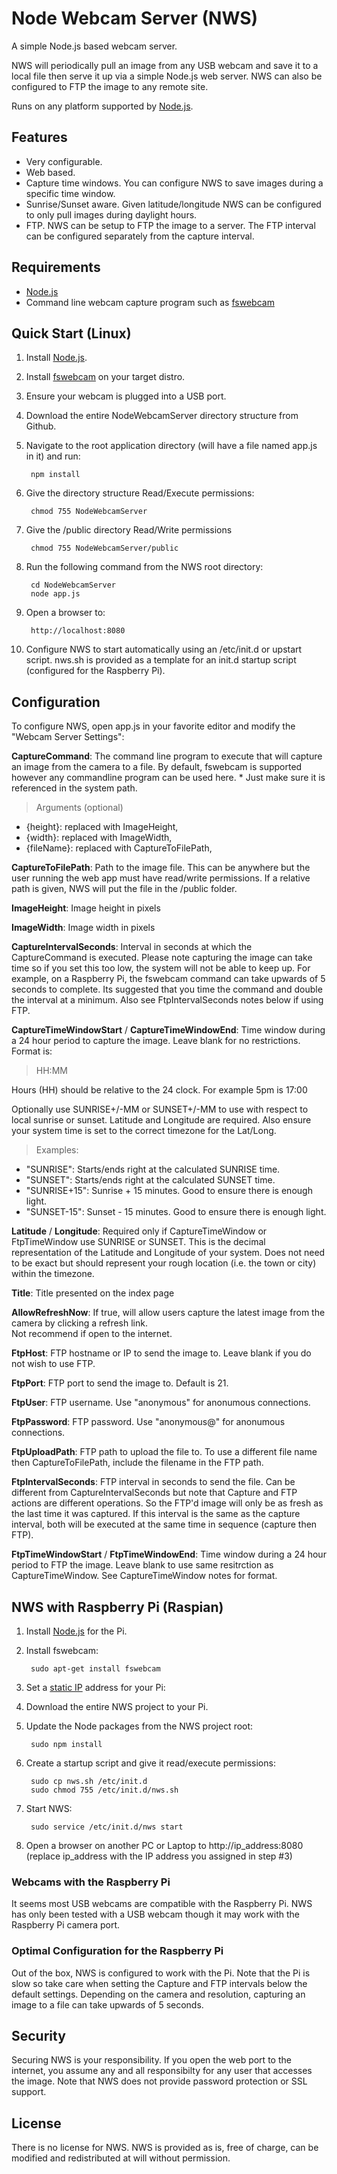 Node Webcam Server (NWS)
========================
A simple Node.js based webcam server.  

NWS will periodically pull an image from any USB webcam and save it to a local file then serve it up
via a simple Node.js web server.  NWS can also be configured to FTP the image to any remote site.

Runs on any platform supported by [Node.js](http://nodejs.org/).

## Features
* Very configurable.
* Web based.
* Capture time windows.  You can configure NWS to save images during a specific time window.
* Sunrise/Sunset aware.  Given latitude/longitude NWS can be configured to only pull images during daylight hours.
* FTP.  NWS can be setup to FTP the image to a server.  The FTP interval can be configured separately from the capture interval.

## Requirements
* [Node.js](http://nodejs.org/)
* Command line webcam capture program such as [fswebcam](http://www.firestorm.cx/fswebcam/)

## Quick Start (Linux)

1. Install [Node.js](http://nodejs.org/).
2. Install [fswebcam](http://www.firestorm.cx/fswebcam/) on your target distro.
3. Ensure your webcam is plugged into a USB port.
4. Download the entire NodeWebcamServer directory structure from Github.
5. Navigate to the root application directory (will have a file named app.js in it) and run:

        npm install

6. Give the directory structure Read/Execute permissions:

        chmod 755 NodeWebcamServer

7. Give the /public directory Read/Write permissions

        chmod 755 NodeWebcamServer/public

8. Run the following command from the NWS root directory:

        cd NodeWebcamServer
        node app.js

9. Open a browser to: 

        http://localhost:8080

10. Configure NWS to start automatically using an /etc/init.d or upstart script.  nws.sh is provided as a template for an init.d startup script (configured for the Raspberry Pi).

## Configuration
To configure NWS, open app.js in your favorite editor and modify the "Webcam Server Settings":

**CaptureCommand**: 
The command line program to execute that will capture an image from the camera to a file. By default, 
fswebcam is supported however any commandline program can be used here.  * Just make sure it is referenced in the system path.   
> Arguments (optional)
* {height}: replaced with ImageHeight,
* {width}: replaced with ImageWidth,
* {fileName}: replaced with CaptureToFilePath,
    
**CaptureToFilePath**:
Path to the image file.  This can be anywhere but the user running the web app must have read/write permissions. 
If a relative path is given, NWS will put the file in the /public folder.

**ImageHeight**:
Image height in pixels

**ImageWidth**:
Image width in pixels

**CaptureIntervalSeconds**:
Interval in seconds at which the CaptureCommand is executed.  Please note capturing the image can take time so if you
set this too low, the system will not be able to keep up.  For example, on a Raspberry Pi, the fswebcam command
can take upwards of 5 seconds to complete.  Its suggested that you time the command and double the interval at a minimum.
Also see FtpIntervalSeconds notes below if using FTP.

**CaptureTimeWindowStart** / **CaptureTimeWindowEnd**:
Time window during a 24 hour period to capture the image. Leave blank for no restrictions.  Format is:
> HH:MM

Hours (HH) should be relative to the 24 clock.  For example 5pm is 17:00

Optionally use SUNRISE+/-MM or SUNSET+/-MM to use with respect to local sunrise or sunset.  Latitude and Longitude are required.
Also ensure your system time is set to the correct timezone for the Lat/Long.

> Examples:
* "SUNRISE": Starts/ends right at the calculated SUNRISE time.
* "SUNSET": Starts/ends right at the calculated SUNSET time.
* "SUNRISE+15": Sunrise + 15 minutes.  Good to ensure there is enough light.
* "SUNSET-15": Sunset - 15 minutes.  Good to ensure there is enough light.

**Latitude** / **Longitude**:
Required only if CaptureTimeWindow or FtpTimeWindow use SUNRISE or SUNSET.  This is the decimal representation of the
Latitude and Longitude of your system.  Does not need to be exact but should represent your rough location (i.e. the 
town or city) within the timezone.

**Title**:
Title presented on the index page

**AllowRefreshNow**:
If true, will allow users capture the latest image from the camera by clicking a refresh link.  
Not recommend if open to the internet.

**FtpHost**:
FTP hostname or IP to send the image to.  Leave blank if you do not wish to use FTP.

**FtpPort**:
FTP port to send the image to.  Default is 21.

**FtpUser**:
FTP username. Use "anonymous" for anonumous connections.

**FtpPassword**:
FTP password. Use "anonymous@" for anonumous connections.

**FtpUploadPath**:
FTP path to upload the file to.  To use a different file name then CaptureToFilePath, include the filename in the FTP path.

**FtpIntervalSeconds**:
FTP interval in seconds to send the file.  Can be different from CaptureIntervalSeconds but note that Capture and FTP 
actions are different operations.  So the FTP'd image will only be as fresh as the last time it was captured.  If this 
interval is the same as the capture interval, both will be executed at the same time in sequence (capture then FTP).

**FtpTimeWindowStart** / **FtpTimeWindowEnd**:
Time window during a 24 hour period to FTP the image. Leave blank to use same resitrction as CaptureTimeWindow.  See CaptureTimeWindow notes for format.


## NWS with Raspberry Pi (Raspian)
1. Install [Node.js](http://joshondesign.com/2013/10/23/noderpi) for the Pi.
2. Install fswebcam:
      
        sudo apt-get install fswebcam

3. Set a [static IP](https://www.modmypi.com/blog/tutorial-how-to-give-your-raspberry-pi-a-static-ip-address) address for your Pi:
4. Download the entire NWS project to your Pi.
5. Update the Node packages from the NWS project root:
      
        sudo npm install

6. Create a startup script and give it read/execute permissions:
      
        sudo cp nws.sh /etc/init.d
        sudo chmod 755 /etc/init.d/nws.sh
7. Start NWS:

        sudo service /etc/init.d/nws start

8. Open a browser on another PC or Laptop to http://ip_address:8080 (replace ip_address with the IP address you assigned in step #3)

### Webcams with the Raspberry Pi
It seems most USB webcams are compatible with the Raspberry Pi.  NWS has only been tested with a USB
webcam though it may work with the Raspberry Pi camera port.

### Optimal Configuration for the Raspberry Pi
Out of the box, NWS is configured to work with the Pi.  Note that the Pi is slow so take care when
setting the Capture and FTP intervals below the default settings.  Depending on the camera and
resolution, capturing an image to a file can take upwards of 5 seconds.

## Security
Securing NWS is your responsibility.  If you open the web port to the internet, you assume any and all responsibilty 
for any user that accesses the image.  Note that NWS does not provide password protection or SSL support.

## License
There is no license for NWS.  NWS is provided as is, free of charge, can be modified and redistributed at will without
permission.
